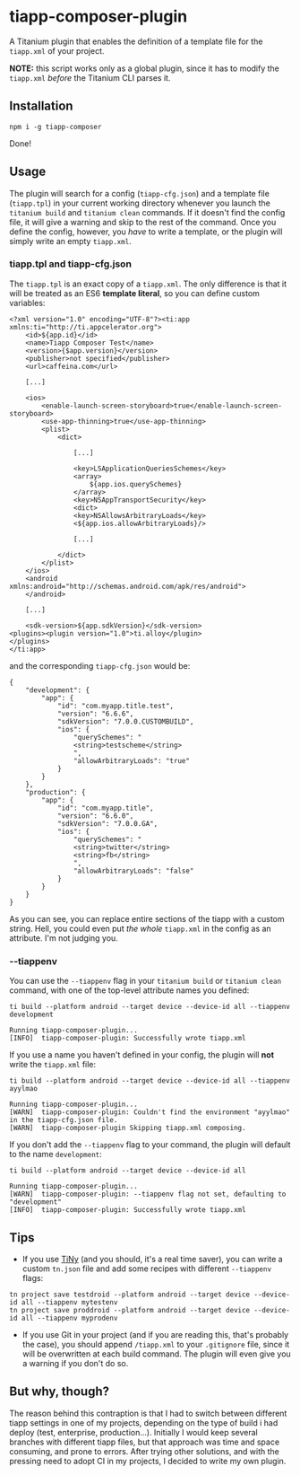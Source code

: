 # tiapp-composer-plugin

A Titanium plugin that enables the definition of a template file for the `tiapp.xml` of your project.

**NOTE:** this script works only as a global plugin, since it has to modify the `tiapp.xml` _before_ the Titanium CLI parses it.

## Installation

```
npm i -g tiapp-composer
```

Done!

## Usage

The plugin will search for a config (`tiapp-cfg.json`) and a template file (`tiapp.tpl`) in your current working directory whenever you launch the `titanium build` and `titanium clean` commands.
If it doesn't find the config file, it will give a warning and skip to the rest of the command. Once you define the config, however, you *have* to write a template, or the plugin will simply write an empty `tiapp.xml`.

### tiapp.tpl and tiapp-cfg.json
The `tiapp.tpl` is an exact copy of a `tiapp.xml`. The only difference is that it will be treated as an ES6 **template literal**, so you can define custom variables:
```
<?xml version="1.0" encoding="UTF-8"?><ti:app xmlns:ti="http://ti.appcelerator.org">
	<id>${app.id}</id>
	<name>Tiapp Composer Test</name>
	<version>{$app.version}</version>
	<publisher>not specified</publisher>
	<url>caffeina.com</url>

	[...]

	<ios>
		<enable-launch-screen-storyboard>true</enable-launch-screen-storyboard>
		<use-app-thinning>true</use-app-thinning>
		<plist>
			<dict>

				[...]

				<key>LSApplicationQueriesSchemes</key>
				<array>
					${app.ios.querySchemes}
				</array>
				<key>NSAppTransportSecurity</key>
				<dict>
				<key>NSAllowsArbitraryLoads</key>
				<${app.ios.allowArbitraryLoads}/>

				[...]

			</dict>
		</plist>
	</ios>
	<android xmlns:android="http://schemas.android.com/apk/res/android">
	</android>

	[...]

	<sdk-version>${app.sdkVersion}</sdk-version>
<plugins><plugin version="1.0">ti.alloy</plugin>
</plugins>
</ti:app>
```

and the corresponding `tiapp-cfg.json` would be:
```
{
	"development": {
		"app": {
			"id": "com.myapp.title.test",
			"version": "6.6.6",
			"sdkVersion": "7.0.0.CUSTOMBUILD",
			"ios": {
				"querySchemes": "
				<string>testscheme</string>
				",
				"allowArbitraryLoads": "true"
			}
		}
	},
	"production": {
		"app": {
			"id": "com.myapp.title",
			"version": "6.6.0",
			"sdkVersion": "7.0.0.GA",
			"ios": {
				"querySchemes": "
				<string>twitter</string>
				<string>fb</string>
				",
				"allowArbitraryLoads": "false"
			}
		}
	}
}
```

As you can see, you can replace entire sections of the tiapp with a custom string. Hell, you could even put *the whole* `tiapp.xml` in the config as an attribute. I'm not judging you.

### --tiappenv
You can use the `--tiappenv` flag in your `titanium build` or `titanium clean` command, with one of the top-level attribute names you defined:
```
ti build --platform android --target device --device-id all --tiappenv development

Running tiapp-composer-plugin...
[INFO]  tiapp-composer-plugin: Successfully wrote tiapp.xml
```

If you use a name you haven't defined in your config, the plugin will **not** write the `tiapp.xml` file:
```
ti build --platform android --target device --device-id all --tiappenv ayylmao

Running tiapp-composer-plugin...
[WARN]  tiapp-composer-plugin: Couldn't find the environment "ayylmao" in the tiapp-cfg.json file.
[WARN]  tiapp-composer-plugin Skipping tiapp.xml composing.
```

If you don't add the `--tiappenv` flag to your command, the plugin will default to the name `development`:
```
ti build --platform android --target device --device-id all

Running tiapp-composer-plugin...
[WARN]  tiapp-composer-plugin: --tiappenv flag not set, defaulting to "development"
[INFO]  tiapp-composer-plugin: Successfully wrote tiapp.xml
```

## Tips
- If you use [TiNy](https://github.com/jasonkneen/tn) (and you should, it's a real time saver), you can write a custom `tn.json` file and add some recipes with different `--tiappenv` flags:
```
tn project save testdroid --platform android --target device --device-id all --tiappenv mytestenv
tn project save proddroid --platform android --target device --device-id all --tiappenv myprodenv
```

- If you use Git in your project (and if you are reading this, that's probably the case), you should append `/tiapp.xml` to your `.gitignore` file, since it will be overwritten at each build command. The plugin will even give you a warning if you don't do so.

## But why, though?
The reason behind this contraption is that I had to switch between different tiapp settings in one of my projects, depending on the type of build i had deploy (test, enterprise, production...).
Initially I would keep several branches with different tiapp files, but that approach was time and space consuming, and prone to errors.
After trying other solutions, and with the pressing need to adopt CI in my projects, I decided to write my own plugin.
